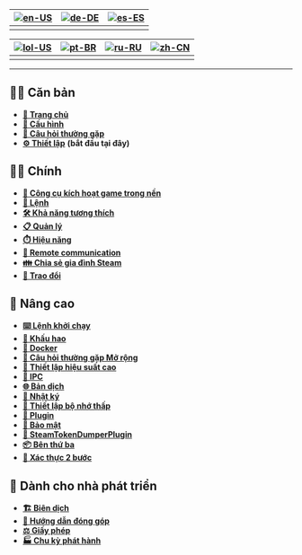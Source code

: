 | [![en-US](https://raw.githubusercontent.com/hjnilsson/country-flags/master/png100px/us.png)](https://github.com/JustArchiNET/ArchiSteamFarm/wiki/Home) | [![de-DE](https://raw.githubusercontent.com/hjnilsson/country-flags/master/png100px/de.png)](https://github.com/JustArchiNET/ArchiSteamFarm/wiki/Home-de-DE) | [![es-ES](https://raw.githubusercontent.com/hjnilsson/country-flags/master/png100px/es.png)](https://github.com/JustArchiNET/ArchiSteamFarm/wiki/Home-es-ES) |
| ------------------------------------------------------------------------------------------------------------------------------------------------------ | ------------------------------------------------------------------------------------------------------------------------------------------------------------ | ------------------------------------------------------------------------------------------------------------------------------------------------------------ |
|                                                                                                                                                        |                                                                                                                                                              |                                                                                                                                                              |

| [![lol-US](https://raw.githubusercontent.com/JustArchiNET/ArchiSteamFarm/main/resources/lol-US.png)](https://github.com/JustArchiNET/ArchiSteamFarm/wiki/Home-lol-US) | [![pt-BR](https://raw.githubusercontent.com/hjnilsson/country-flags/master/png100px/br.png)](https://github.com/JustArchiNET/ArchiSteamFarm/wiki/Home-pt-BR) | [![ru-RU](https://raw.githubusercontent.com/hjnilsson/country-flags/master/png100px/ru.png)](https://github.com/JustArchiNET/ArchiSteamFarm/wiki/Home-ru-RU) | [![zh-CN](https://raw.githubusercontent.com/hjnilsson/country-flags/master/png100px/cn.png)](https://github.com/JustArchiNET/ArchiSteamFarm/wiki/Home-zh-CN) |
| --------------------------------------------------------------------------------------------------------------------------------------------------------------------- | ------------------------------------------------------------------------------------------------------------------------------------------------------------ | ------------------------------------------------------------------------------------------------------------------------------------------------------------ | ------------------------------------------------------------------------------------------------------------------------------------------------------------ |
|                                                                                                                                                                       |                                                                                                                                                              |                                                                                                                                                              |                                                                                                                                                              |

***

## 👨‍🏫 Căn bản

* **[🏡 Trang chủ](https://github.com/JustArchiNET/ArchiSteamFarm/wiki/Home)**
* **[🔧 Cấu hình](https://github.com/JustArchiNET/ArchiSteamFarm/wiki/Configuration)**
* **[💬 Câu hỏi thường gặp](https://github.com/JustArchiNET/ArchiSteamFarm/wiki/FAQ)**
* **[⚙️ Thiết lập](https://github.com/JustArchiNET/ArchiSteamFarm/wiki/Setting-up)** **(bắt đầu tại đây)**


## 👨‍🎓️ Chính

* **[👥 Công cụ kích hoạt game trong nền](https://github.com/JustArchiNET/ArchiSteamFarm/wiki/Background-games-redeemer)**
* **[📢 Lệnh](https://github.com/JustArchiNET/ArchiSteamFarm/wiki/Commands)**
* **[🛠️ Khả năng tương thích](https://github.com/JustArchiNET/ArchiSteamFarm/wiki/Compatibility)**
* **[📋 Quản lý](https://github.com/JustArchiNET/ArchiSteamFarm/wiki/Management)**
* **[⏱️ Hiệu năng](https://github.com/JustArchiNET/ArchiSteamFarm/wiki/Performance)**
* **[📡 Remote communication](https://github.com/JustArchiNET/ArchiSteamFarm/wiki/Remote-communication)**
* **[👪 Chia sẻ gia đình Steam](https://github.com/JustArchiNET/ArchiSteamFarm/wiki/Steam-Family-Sharing)**
* **[🔄 Trao đổi](https://github.com/JustArchiNET/ArchiSteamFarm/wiki/Trading)**


## 🧙 Nâng cao

* **[⌨️ Lệnh khởi chạy](https://github.com/JustArchiNET/ArchiSteamFarm/wiki/Command-line-arguments)**
* **[🚧 Khấu hao](https://github.com/JustArchiNET/ArchiSteamFarm/wiki/Deprecation)**
* **[🐳 Docker](https://github.com/JustArchiNET/ArchiSteamFarm/wiki/Docker)**
* **[🤔 Câu hỏi thường gặp Mở rộng](https://github.com/JustArchiNET/ArchiSteamFarm/wiki/Extended-FAQ)**
* **[🚀 Thiết lập hiệu suất cao](https://github.com/JustArchiNET/ArchiSteamFarm/wiki/High-performance-setup)**
* **[🔗 IPC](https://github.com/JustArchiNET/ArchiSteamFarm/wiki/IPC)**
* **[🌐 Bản dịch](https://github.com/JustArchiNET/ArchiSteamFarm/wiki/Localization)**
* **[📝 Nhật ký](https://github.com/JustArchiNET/ArchiSteamFarm/wiki/Logging)**
* **[💾 Thiết lập bộ nhớ thấp](https://github.com/JustArchiNET/ArchiSteamFarm/wiki/Low-memory-setup)**
* **[🔌 Plugin](https://github.com/JustArchiNET/ArchiSteamFarm/wiki/Plugins)**
* **[🔐 Bảo mật](https://github.com/JustArchiNET/ArchiSteamFarm/wiki/Security)**
* **[🧩 SteamTokenDumperPlugin](https://github.com/JustArchiNET/ArchiSteamFarm/wiki/SteamTokenDumperPlugin)**
* **[📦 Bên thứ ba](https://github.com/JustArchiNET/ArchiSteamFarm/wiki/Third-party)**
* **[📵 Xác thực 2 bước](https://github.com/JustArchiNET/ArchiSteamFarm/wiki/Two-factor-authentication)**


## 👷 Dành cho nhà phát triển

* **[🏗️ Biên dịch](https://github.com/JustArchiNET/ArchiSteamFarm/wiki/Compilation)**
* **[🤝 Hướng dẫn đóng góp](https://github.com/JustArchiNET/ArchiSteamFarm/blob/main/.github/CONTRIBUTING.md)**
* **[⚖️ Giấy phép](https://github.com/JustArchiNET/ArchiSteamFarm/wiki/License)**
* **[🏭 Chu kỳ phát hành](https://github.com/JustArchiNET/ArchiSteamFarm/wiki/Release-cycle)**